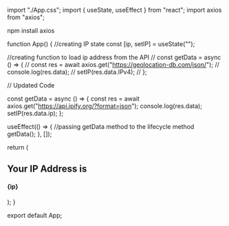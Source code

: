 import "./App.css";
import { useState, useEffect } from "react";
import axios from "axios";


npm install axios


function App() {
  //creating IP state
  const [ip, setIP] = useState("");

  //creating function to load ip address from the API
  // const getData = async () => {
  //   const res = await axios.get("https://geolocation-db.com/json/");
  //   console.log(res.data);
  //   setIP(res.data.IPv4);
  // };

  // Updated Code

  const getData = async () => {
    const res = await axios.get("https://api.ipify.org/?format=json");
    console.log(res.data);
    setIP(res.data.ip);
  };

  useEffect(() => {
    //passing getData method to the lifecycle method
    getData();
  }, []);

  return (
    <div className="App">
      <h2>Your IP Address is</h2>
      <h4>{ip}</h4>
    </div>
  );
}

export default App;